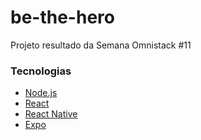 # be-the-hero
Projeto resultado da Semana Omnistack #11
### Tecnologias
- [Node.js](https://nodejs.org/en/)
- [React](https://pt-br.reactjs.org/)
- [React Native](https://reactnative.dev/) 
- [Expo](https://expo.io/)
